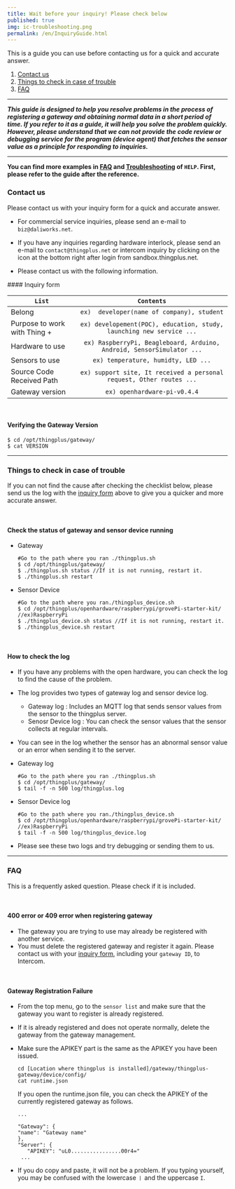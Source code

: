 ```yaml
---
title: Wait before your inquiry! Please check below
published: true
img: ic-troubleshooting.png
permalink: /en/InquiryGuide.html
---
```


This is a guide you can use before contacting us for a quick and accurate answer.

1. [Contact us](#id-inquiry)
2. [Things to check in case of trouble](#id-check)
3. [FAQ](#id-faq)

---

___This guide is designed to help you resolve problems in the process of registering a gateway and obtaining normal data in a short period of time. If you refer to it as a guide, it will help you solve the problem quickly. However, please understand that we can not provide the code review or debugging service for the program (device agent) that fetches the sensor value as a principle for responding to inquiries.___

---

__You can find more examples in [FAQ](http://support.thingplus.net/en/help/faq.html) and [Troubleshooting](http://support.thingplus.net/en/help/troubleshooting.html) of `HELP`. First, please refer to the guide after the reference.__

<div id='id-inquiry'></div>

### Contact us
Please contact us with your inquiry form for a quick and accurate answer.
<br>
* For commercial service inquiries, please send an e-mail to `biz@daliworks.net`.
* If you have any inquiries regarding hardware interlock, please send an e-mail to `contact@thingplus.net` or intercom inquiry by clicking on the icon at the bottom right after login from sandbox.thingplus.net.

* Please contact us with the following information.

<div id='id-inquirytable'></div>
#### Inquiry form

|      `List`       |                         `Contents`
| ---------------- | :-----------------------------------------------------------------------------:
| Belong            | `ex)  developer(name of company), student`
| Purpose to work with Thing +         | `ex) developement(POC), education, study, launching new service ...`
| Hardware to use   | `ex) RaspberryPi, Beagleboard, Arduino, Android, SensorSimulator ...`
| Sensors to use           | `ex) temperature, humidty, LED ...`
| Source Code Received Path    | `ex) support site, It received a personal request, Other routes ...`
| Gateway version    | `ex) openhardware-pi-v0.4.4`

<br>

#### Verifying the Gateway Version
  ```
  $ cd /opt/thingplus/gateway/
  $ cat VERSION
  ```

---
<div id='id-check'></div>

### Things to check in case of trouble
If you can not find the cause after checking the checklist below, please send us the log with the [inquiry form](#id-inquirytable) above to give you a quicker and more accurate answer.

<br>

#### Check the status of gateway and sensor device running
* Gateway

  ```
  #Go to the path where you ran ./thingplus.sh
  $ cd /opt/thingplus/gateway/
  $ ./thingplus.sh status //If it is not running, restart it.
  $ ./thingplus.sh restart
  ```

* Sensor Device

  ```
  #Go to the path where you ran./thingplus_device.sh
  $ cd /opt/thingplus/openhardware/raspberrypi/grovePi-starter-kit/ //ex)RaspberryPi
  $ ./thingplus_device.sh status //If it is not running, restart it.
  $ ./thingplus_device.sh restart
  ```
<br>

#### How to check the log
* If you have any problems with the open hardware, you can check the log to find the cause of the problem.
* The log provides two types of gateway log and sensor device log.
  - Gateway log : Includes an MQTT log that sends sensor values from the sensor to the thingplus server.
  - Senosr Device log : You can check the sensor values that the sensor collects at regular intervals.
* You can see in the log whether the sensor has an abnormal sensor value or an error when sending it to the server.

* Gateway log

  ```
  #Go to the path where you ran ./thingplus.sh
  $ cd /opt/thingplus/gateway/
  $ tail -f -n 500 log/thingplus.log
  ```

* Sensor Device log

  ```
  #Go to the path where you ran./thingplus_device.sh
  $ cd /opt/thingplus/openhardware/raspberrypi/grovePi-starter-kit/ //ex)RaspberryPi
  $ tail -f -n 500 log/thingplus_device.log
  ```

* Please see these two logs and try debugging or sending them to us.

---
<div id='id-faq'></div>

### FAQ
This is a frequently asked question. Please check if it is included.

<br>

#### 400 error or 409 error when registering gateway
* The gateway you are trying to use may already be registered with another service.
* You must delete the registered gateway and register it again. Please contact us with your [inquiry form](#id-inquirytable), including your `gateway ID`, to Intercom.

<br>

#### Gateway Registration Failure
* From the top menu, go to the `sensor list` and make sure that the gateway you want to register is already registered.
* If it is already registered and does not operate normally, delete the gateway from the gateway management.
* Make sure the APIKEY part is the same as the APIKEY you have been issued.

  ```
  cd [Location where thingplus is installed]/gateway/thingplus-gateway/device/config/
  cat runtime.json
  ```
  If you open the runtime.json file, you can check the APIKEY of the currently registered gateway as follows.
  ```
  ...

  "Gateway": {
  "name": "Gateway name"
  },
  "Server": {
     "APIKEY": "uL0................00r4="
   ...

  ```
* If you do copy and paste, it will not be a problem. If you typing yourself, you may be confused with the lowercase `ㅣ` and the uppercase `I`.






























